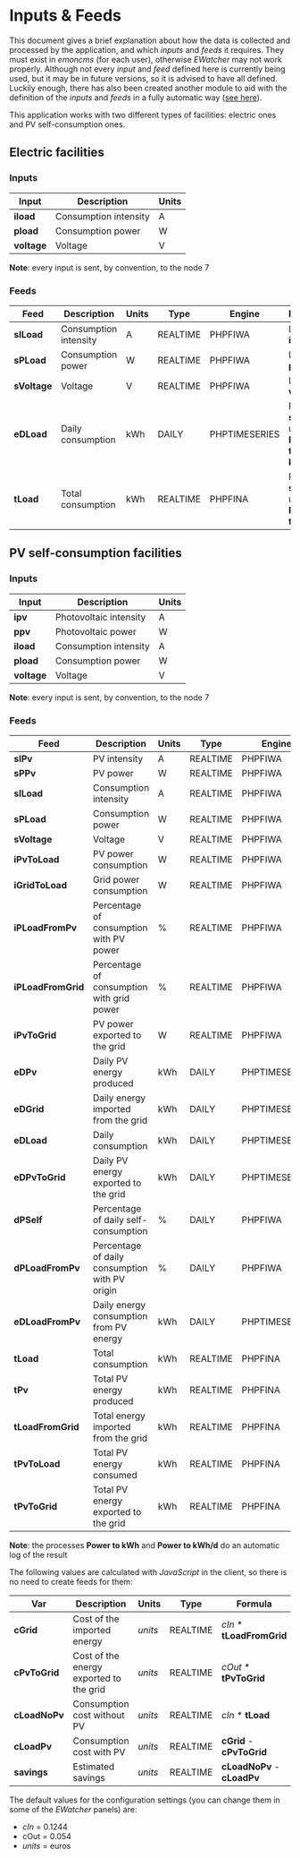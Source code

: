 # Inputs & Feeds

This document gives a brief explanation about how the data is collected and processed by the application, and which *inputs* and *feeds* it requires. They must exist in *emoncms* (for each user), otherwise *EWatcher* may not work properly. Although not every *input* and *feed* defined here is currently being used, but it may be in future versions, so it is advised to have all defined. Luckily enough, there has also been created another module to aid with the definition of the *inputs* and *feeds* in a fully automatic way ([see here](http://github.com/jsidrach/ewatcher-users)).

This application works with two different types of facilities: electric ones and PV self-consumption ones.

## Electric facilities
### Inputs

Input | Description | Units
--- | --- | ---
**iload** | Consumption intensity | A
**pload** | Consumption power | W
**voltage** | Voltage | V

**Note**: every input is sent, by convention, to the node 7

### Feeds

Feed | Description | Units| Type | Engine | Formula
--- | --- | --- | --- | --- | ---
**sILoad** | Consumption intensity | A | REALTIME | PHPFIWA | Log **iload**
**sPLoad** | Consumption power | W | REALTIME | PHPFIWA | Log **pload**
**sVoltage** | Voltage | V | REALTIME | PHPFIWA | Log **voltage**
**eDLoad** | Daily consumption | kWh | DAILY | PHPTIMESERIES | From **sPLoad** using **Power to kWh/d**
**tLoad** | Total consumption | kWh | REALTIME | PHPFINA | From **sPLoad** using **Power to kWh**

## PV self-consumption facilities
### Inputs

Input | Description | Units
--- | --- | ---
**ipv** | Photovoltaic intensity | A
**ppv** | Photovoltaic power | W
**iload** | Consumption intensity | A
**pload** | Consumption power | W
**voltage** | Voltage | V

**Note**: every input is sent, by convention, to the node 7

### Feeds

Feed | Description | Units | Type | Engine | Formula
--- | --- | --- | --- | --- | ---
**sIPv** | PV intensity | A | REALTIME | PHPFIWA | Log **ipv**
**sPPv** | PV power | W | REALTIME | PHPFIWA | Log **ppv**
**sILoad** | Consumption intensity | A | REALTIME | PHPFIWA | Log **iload**
**sPLoad** | Consumption power | W | REALTIME | PHPFIWA | Log **pload**
**sVoltage** | Voltage | V | REALTIME | PHPFIWA | Log **voltage**
**iPvToLoad** | PV power consumption | W | REALTIME | PHPFIWA | **ppv**  if **ppv** < **pload**  otherwise **pload**
**iGridToLoad** | Grid power consumption | W | REALTIME | PHPFIWA | **pload** - **iPvToLoad**
**iPLoadFromPv** | Percentage of consumption with PV power | % | REALTIME | PHPFIWA | 100 \* **iPvToLoad** / **pload**
**iPLoadFromGrid** | Percentage of consumption with grid power | % | REALTIME | PHPFIWA |  100 \* **iGridToLoad** / **pload**  (must match 100 - **iPLoadFromPv**)
**iPvToGrid** | PV power exported to the grid | W | REALTIME | PHPFIWA | **ppv** - **iPvToLoad**
**eDPv** | Daily PV energy produced |  kWh | DAILY | PHPTIMESERIES | From **sPPv** using **Power to kWh/d**
**eDGrid** | Daily energy imported from the grid | kWh | DAILY | PHPTIMESERIES |  From **iGridToLoad** using **Power to kWh/d**
**eDLoad** | Daily consumption | kWh | DAILY | PHPTIMESERIES | From **sPLoad** using **Power to kWh/d**
**eDPvToGrid** | Daily PV energy exported to the grid | kWh | DAILY | PHPTIMESERIES | From **iPvToGrid** using **Power to kWh/d**
**dPSelf** | Percentage of daily self-consumption | % | DAILY | PHPFIWA | 100 \* (**eDPv** - **eDPvToGrid**)/**eDPv**
**dPLoadFromPv** | Percentage of daily consumption with PV origin | % | DAILY | PHPFIWA |    100 \* (**eDPv** - **eDPvToGrid**) / **eDLoad**
**eDLoadFromPv** | Daily energy consumption from PV energy | kWh | DAILY | PHPTIMESERIES |  **eDPv** - **eDPvToGrid**
**tLoad** | Total consumption | kWh | REALTIME | PHPFINA | From **sPLoad** using **Power to kWh**
**tPv** | Total PV energy produced | kWh | REALTIME | PHPFINA | From **sPPv** using **Power to kWh**
**tLoadFromGrid** | Total energy imported from the grid | kWh | REALTIME | PHPFINA | From **iGridToLoad** using **Power to kWh**
**tPvToLoad** | Total PV energy consumed | kWh | REALTIME | PHPFINA | From **iPvToLoad** using **Power to kWh**
**tPvToGrid** | Total PV energy exported to the grid | kWh | REALTIME | PHPFINA | **tPv** - **tPvToLoad**

**Note**: the processes **Power to kWh** and **Power to kWh/d** do an automatic log of the result

The following values are calculated with *JavaScript* in the client, so there is no need to create feeds for them:

Var | Description | Units  | Type | Formula
--- | --- | --- | --- | ---
**cGrid** | Cost of the imported energy | *units* | REALTIME | *cIn* \* **tLoadFromGrid**
**cPvToGrid** | Cost of the energy exported to the grid | *units* | REALTIME | *cOut* \* **tPvToGrid**
**cLoadNoPv** | Consumption cost without PV | *units* | REALTIME |  *cIn* \* **tLoad**
**cLoadPv** | Consumption cost with PV | *units* | REALTIME | **cGrid** - **cPvToGrid**
**savings** | Estimated savings | *units* | REALTIME | **cLoadNoPv** - **cLoadPv**

The default values for the configuration settings (you can change them in some of the *EWatcher* panels) are:

* *cIn* = 0.1244
* cOut = 0.054
* *units* = euros
